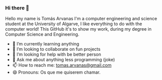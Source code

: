 ### Hi there 👋

Hello my name is Tomás Arvanas I'm a computer engineering and science student at the University of Algarve, I like everything to do with the computer world!
This GitHub it's to show my work, during my degree in Computer Science and Engineering.

- 🌱 I’m currently learning anything
- 👯 I’m looking to collaborate on fun projects
- 🤔 I’m looking for help with be better person
- 💬 Ask me about anything less programming (joke)
- 📫 How to reach me: tomas.arvanas@gmail.com
- 😄 Pronouns: Os que me quiserem chamar.
